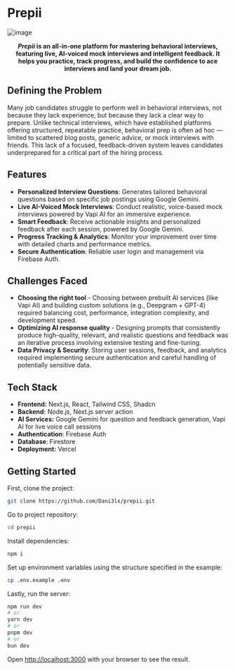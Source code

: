 # Prepii

![image](https://github.com/user-attachments/assets/c45e39a8-1546-4e48-8e12-57a68a763aaa)


<p align="center">
  <strong>
  <em>Prepii</em> is an all-in-one platform for mastering behavioral interviews, featuring live, AI-voiced mock interviews and intelligent feedback.
    It helps you practice, track progress, and build the confidence to ace interviews and land your dream job.
  </strong>
</p>

## Defining the Problem
Many job candidates struggle to perform well in behavioral interviews, not because they lack experience, but because they lack a clear way to prepare. Unlike technical interviews, which have established platforms offering structured, repeatable practice, behavioral prep is often ad hoc — limited to scattered blog posts, generic advice, or mock interviews with friends. This lack of a focused, feedback-driven system leaves candidates underprepared for a critical part of the hiring process.

## Features
- **Personalized Interview Questions**: Generates tailored behavioral questions based on specific job postings using Google Gemini.
- **Live AI-Voiced Mock Interviews**: Conduct realistic, voice-based mock interviews powered by Vapi AI for an immersive experience.
- **Smart Feedback**: Receive actionable insights and personalized feedback after each session, powered by Google Gemini.
- **Progress Tracking & Analytics**: Monitor your improvement over time with detailed charts and performance metrics.
- **Secure Authentication**: Reliable user login and management via Firebase Auth.

## Challenges Faced
- **Choosing the right tool** - Choosing between prebuilt AI services (like Vapi AI) and building custom solutions (e.g., Deepgram + GPT-4) required balancing cost, performance, integration complexity, and development speed.
- **Optimizing AI response quality** - Designing prompts that consistently produce high-quality, relevant, and realistic questions and feedback was an iterative process involving extensive testing and fine-tuning.
- **Data Privacy & Security**: Storing user sessions, feedback, and analytics required implementing secure authentication and careful handling of potentially sensitive data.

## Tech Stack

- **Frontend:** Next.js, React, Tailwind CSS, Shadcn
- **Backend:** Node.js, Next.js server action
- **AI Services:** Google Gemini for question and feedback generation, Vapi AI for live voice call sessions
- **Authentication**: Firebase Auth
- **Database**: Firestore
- **Deployment:** Vercel

## Getting Started

First, clone the project:
```bash
git clone https://github.com/Dani3lx/prepii.git
```

Go to project repository:
```bash
cd prepii
```

Install dependencies:
```bash
npm i
```

Set up environment variables using the structure specified in the example:
```bash
cp .env.example .env
```

Lastly, run the server:
```bash
npm run dev
# or
yarn dev
# or
pnpm dev
# or
bun dev
```

Open [http://localhost:3000](http://localhost:3000) with your browser to see the result.
